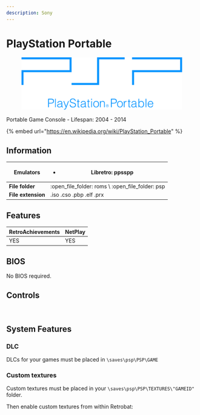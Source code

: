 ```yaml
---
description: Sony
---
```


# PlayStation Portable

<figure><img src="https://raw.githubusercontent.com/fabricecaruso/es-theme-carbon/52ff37c9e265587d006945a2ba695b5a962b3a3d/art/logos/psp.svg" alt=""><figcaption></figcaption></figure>

Portable Game Console - Lifespan: 2004 - 2014

{% embed url="https://en.wikipedia.org/wiki/PlayStation_Portable" %}

## Information

| **Emulators**      | <ul><li>Libretro: ppsspp</li></ul>                   |
| ------------------ | ---------------------------------------------------- |
| **File folder**    | :open\_file\_folder: roms \ :open\_file\_folder: psp |
| **File extension** | .iso .cso .pbp .elf .prx                             |

## Features

| RetroAchievements | NetPlay |
| ----------------- | ------- |
| YES               | YES     |

## BIOS

No BIOS required.

## Controls

<figure><img src="https://i.imgur.com/c4dKloK.png" alt=""><figcaption></figcaption></figure>

## System Features

### DLC

DLCs for your games must be placed in `\saves\psp\PSP\GAME`

### Custom textures

Custom textures must be placed in your `\saves\psp\PSP\TEXTURES\"GAMEID"` folder.

Then enable custom textures from within Retrobat:

<figure><img src="https://i.imgur.com/ppkZ9bw.png" alt=""><figcaption></figcaption></figure>

<figure><img src="https://i.imgur.com/a2L91jh.png" alt=""><figcaption></figcaption></figure>

<figure><img src="https://i.imgur.com/lrKiiv4.png" alt=""><figcaption></figcaption></figure>
